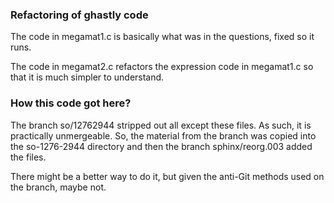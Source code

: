 ### Refactoring of ghastly code

The code in megamat1.c is basically what was in the questions, fixed so
it runs.

The code in megamat2.c refactors the expression code in megamat1.c so
that it is much simpler to understand.

### How this code got here?

The branch so/12762944 stripped out all except these files.  As such, it
is practically unmergeable.  So, the material from the branch was copied
into the so-1276-2944 directory and then the branch sphinx/reorg.003
added the files.

There might be a better way to do it, but given the anti-Git methods
used on the branch, maybe not.
